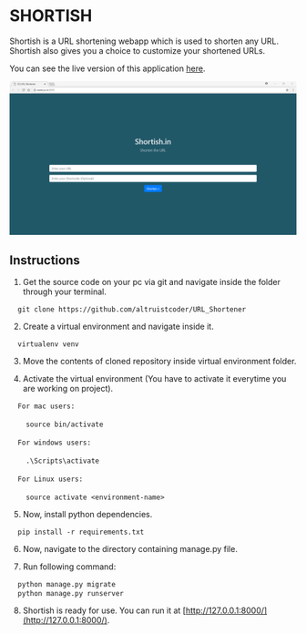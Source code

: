 # SHORTISH

Shortish is a URL shortening webapp which is used to shorten any URL. Shortish also gives you a choice to customize your shortened URLs.

You can see the live version of this application [here](https://shortish.herokuapp.com/).

![Picture Here](./Shortish.png)

## Instructions

1. Get the source code on your pc via git and navigate inside the folder through your terminal.

```
  git clone https://github.com/altruistcoder/URL_Shortener
```
2. Create a virtual environment and navigate inside it.

```
  virtualenv venv
```
3. Move the contents of cloned repository inside virtual environment folder.

4. Activate the virtual environment (You have to activate it everytime you are working on project).

```
  For mac users:

    source bin/activate  

  For windows users:

    .\Scripts\activate

  For Linux users:

    source activate <environment-name>
```

5. Now, install python dependencies.

```
  pip install -r requirements.txt
```
6. Now, navigate to the directory containing manage.py file.

7. Run following command:

```
  python manage.py migrate
  python manage.py runserver
```
8. Shortish is ready for use. You can run it at [http://127.0.0.1:8000/](http://127.0.0.1:8000/).
